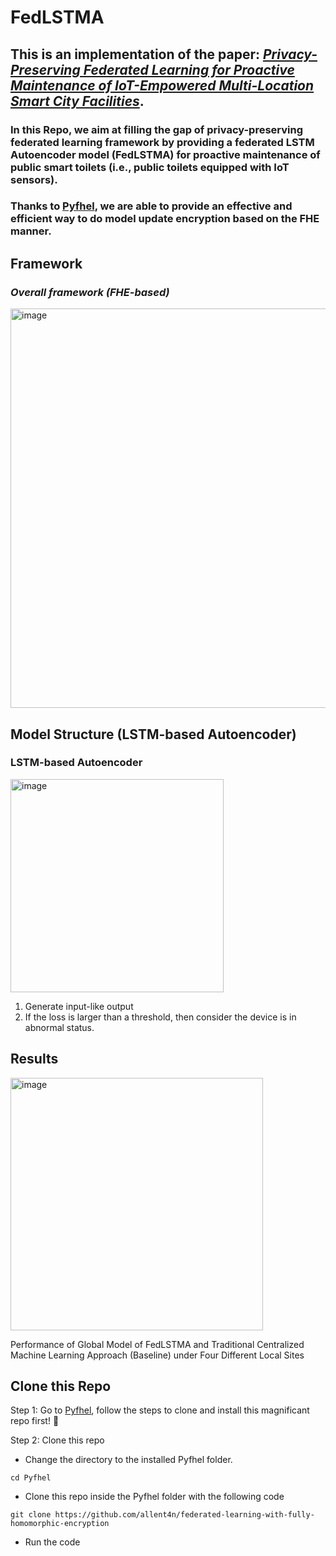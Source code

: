 # FedLSTMA
## This is an implementation of the paper: ***[Privacy-Preserving Federated Learning for Proactive Maintenance of IoT-Empowered Multi-Location Smart City Facilities](https://www.sciencedirect.com/science/article/abs/pii/S1084804524001735)***. 
### In this Repo, we aim at filling the gap of privacy-preserving federated learning framework by providing a federated LSTM Autoencoder model (FedLSTMA) for proactive maintenance of public smart toilets (i.e., public toilets equipped with IoT sensors). 
### Thanks to [Pyfhel](https://github.com/ibarrond/Pyfhel), we are able to provide an effective and efficient way to do model update encryption based on the FHE manner.

## Framework
### ***Overall framework (FHE-based)***
<img width="639" alt="image" src="https://github.com/user-attachments/assets/f14417c4-90c3-4ef6-b91f-2869327a90d7" />

## Model Structure (LSTM-based Autoencoder)
### LSTM-based Autoencoder
<img width="341" alt="image" src="https://github.com/user-attachments/assets/f8a679f3-51f4-4728-b141-3223e8981b99" />

1. Generate input-like output
2. If the loss is larger than a threshold, then consider the device is in abnormal status.

## Results
<img width="404" alt="image" src="https://github.com/allent4n/federated-learning-with-fully-homomorphic-encryption/assets/78404109/0ac66ee9-7824-4131-923a-b451bffeb538">



Performance of Global Model of FedLSTMA and Traditional Centralized Machine Learning Approach (Baseline) under Four Different Local Sites


## Clone this Repo
Step 1: Go to [Pyfhel](https://github.com/ibarrond/Pyfhel), follow the steps to clone and install this magnificant repo first! 🥰

Step 2: Clone this repo
* Change the directory to the installed Pyfhel folder.
```
cd Pyfhel
```

* Clone this repo inside the Pyfhel folder with the following code
```
git clone https://github.com/allent4n/federated-learning-with-fully-homomorphic-encryption
```

* Run the code
